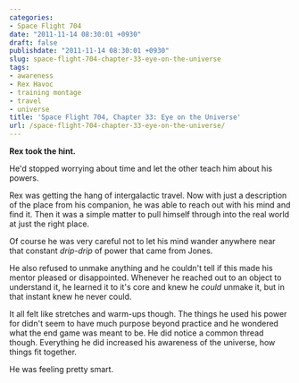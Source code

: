 ```yaml
---
categories:
- Space Flight 704
date: "2011-11-14 08:30:01 +0930"
draft: false
publishdate: "2011-11-14 08:30:01 +0930"
slug: space-flight-704-chapter-33-eye-on-the-universe
tags:
- awareness
- Rex Havoc
- training montage
- travel
- universe
title: 'Space Flight 704, Chapter 33: Eye on the Universe'
url: /space-flight-704-chapter-33-eye-on-the-universe/
---
```

**Rex took the hint.**

He'd stopped worrying about time and let the other teach him about his
powers.

Rex was getting the hang of intergalactic travel. Now with just a
description of the place from his companion, he was able to reach out
with his mind and find it. Then it was a simple matter to pull himself
through into the real world at just the right place.

Of course he was very careful not to let his mind wander anywhere near
that constant *drip-drip* of power that came from Jones.

He also refused to unmake anything and he couldn't tell if this made his
mentor pleased or disappointed. Whenever he reached out to an object to
understand it, he learned it to it's core and knew he *could* unmake it,
but in that instant knew he never could.

It all felt like stretches and warm-ups though. The things he used his
power for didn't seem to have much purpose beyond practice and he
wondered what the end game was meant to be. He did notice a common
thread though. Everything he did increased his awareness of the
universe, how things fit together.

He was feeling pretty smart.